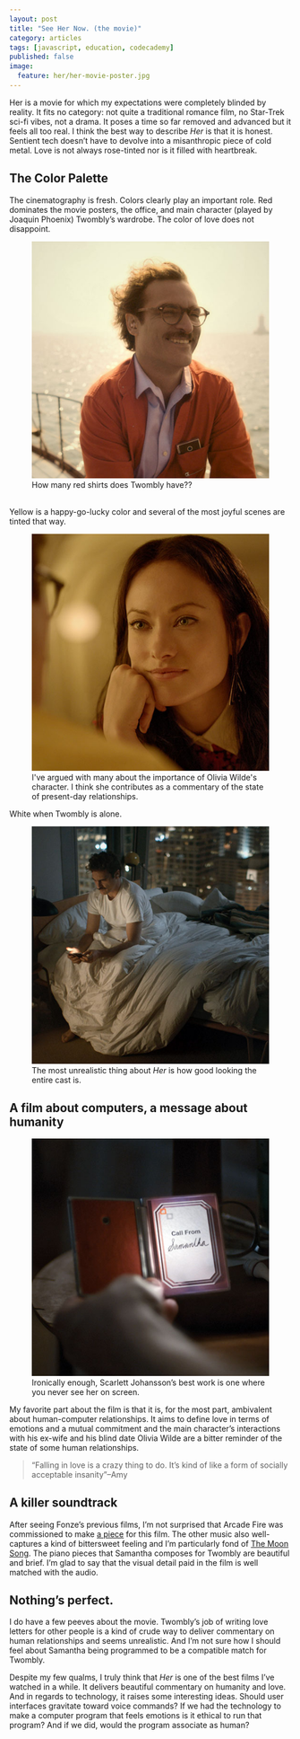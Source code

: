 ```yaml
---
layout: post
title: "See Her Now. (the movie)"
category: articles
tags: [javascript, education, codecademy]
published: false
image:
  feature: her/her-movie-poster.jpg
---
```

Her is a movie for which my expectations were completely blinded by reality. It fits no category: not quite a traditional romance film, no Star-Trek sci-fi vibes, not a drama. It poses a time so far removed and advanced but it feels all too real. I think the best way to describe <em>Her</em> is that it is honest. Sentient tech doesn’t have to devolve into a misanthropic piece of cold metal. Love is not always rose-tinted nor is it filled with heartbreak.

## The Color Palette
The cinematography is fresh. Colors clearly play an important role. Red dominates the movie posters, the office, and main character (played by Joaquin Phoenix) Twombly’s wardrobe. The color of love does not disappoint.
<figure>
<img src="/images/her/red.jpg" alt="Red, the color of passion, does not fail us here.">
<figcaption>How many red shirts does Twombly have??</figcaption><br>
</figure>

Yellow is a happy-go-lucky color and several of the most joyful scenes are tinted that way.
<figure>
<img src="/images/her/yellow.jpg" alt="Olivia Wilde, the blind date">
<figcaption>I've argued with many about the importance of Olivia Wilde's character. I think she contributes as a commentary of the state of present-day relationships.</figcaption>
</figure>

White when Twombly is alone.
<figure>
<img src="/images/her/white.jpg" alt="Obviously intential whiteness">
<figcaption>
	The most unrealistic thing about <i>Her</i> is how good looking the entire cast is.
</figcaption>
</figure>

## A film about computers, a message about humanity
<figure>
<img src="/images/her/samantha.jpg" alt="Samantha, the intelligent OS">
<figcaption>Ironically enough, Scarlett Johansson’s best work is one where you never see her on screen.</figcaption>
</figure>

My favorite part about the film is that it is, for the most part, ambivalent about human-computer relationships. It aims to define love in terms of emotions and a mutual commitment and the main character’s interactions with his ex-wife and his blind date Olivia Wilde are a bitter reminder of the state of some human relationships.
<blockquote>“Falling in love is a crazy thing to do. It’s kind of like a form of socially acceptable insanity”–Amy</blockquote>

## A killer soundtrack
After seeing Fonze’s previous films, I’m not surprised that Arcade Fire was commissioned to make [a piece](http://www.youtube.com/watch?v=d7UFvwguCPU) for this film. The other music also well-captures a kind of bittersweet feeling and I’m particularly fond of [The Moon Song](http://www.youtube.com/watch?v=SU6KFnGF9M8). The piano pieces that Samantha composes for Twombly are beautiful and brief. I’m glad to say that the visual detail paid in the film is well matched with the audio.

## Nothing’s perfect. 
I do have a few peeves about the movie. Twombly’s job of writing love letters for other people is a kind of crude way to deliver commentary on human relationships and seems unrealistic. And I’m not sure how I should feel about Samantha being programmed to be a compatible match for Twombly.

Despite my few qualms, I truly think that <em>Her</em> is one of the best films I’ve watched in a while. It delivers beautiful commentary on humanity and love. And in regards to technology, it raises some interesting ideas. Should user interfaces gravitate toward voice commands? If we had the technology to make a computer program that feels emotions is it ethical to run that program? And if we did, would the program associate as human?
